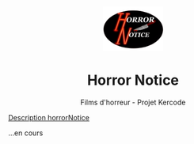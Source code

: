 <div align="center">
  <a href="#">
    <img src="public/images/logo.png" alt="Logo horrorNotice" height="90">
  </a>
  <h1 align="center">Horror Notice</h1>

  <p align="center">Films d'horreur - Projet Kercode</p>
</div>

 <a href="#description">Description horrorNotice</a>

...en cours
